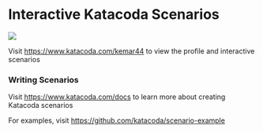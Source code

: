 # Interactive Katacoda Scenarios

[![](http://shields.katacoda.com/katacoda/kemar44/count.svg)](https://www.katacoda.com/kemar44 "Get your profile on Katacoda.com")

Visit https://www.katacoda.com/kemar44 to view the profile and interactive scenarios

### Writing Scenarios
Visit https://www.katacoda.com/docs to learn more about creating Katacoda scenarios

For examples, visit https://github.com/katacoda/scenario-example
